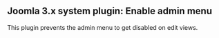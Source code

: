 Joomla 3.x system plugin: Enable admin menu
---

This plugin prevents the admin menu to get disabled on edit views.
